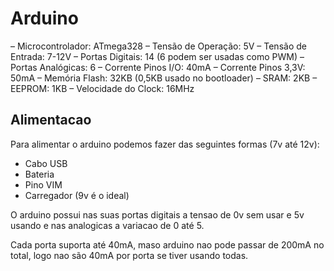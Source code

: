 # Arduino

– Microcontrolador: ATmega328
– Tensão de Operação: 5V
– Tensão de Entrada: 7-12V
– Portas Digitais: 14 (6 podem ser usadas como PWM)
– Portas Analógicas: 6
– Corrente Pinos I/O: 40mA
– Corrente Pinos 3,3V: 50mA
– Memória Flash: 32KB (0,5KB usado no bootloader)
– SRAM: 2KB
– EEPROM: 1KB
– Velocidade do Clock: 16MHz

## Alimentacao
Para alimentar o arduino podemos fazer das seguintes formas (7v até 12v):

- Cabo USB
- Bateria
- Pino VIM
- Carregador (9v é o ideal)

O arduino possui nas suas portas digitais a tensao de 0v sem usar e 5v usando e nas analogicas a variacao de 0 até 5.

Cada porta suporta até 40mA, maso arduino nao pode passar de 200mA no total, logo nao são 40mA por porta se tiver usando todas.